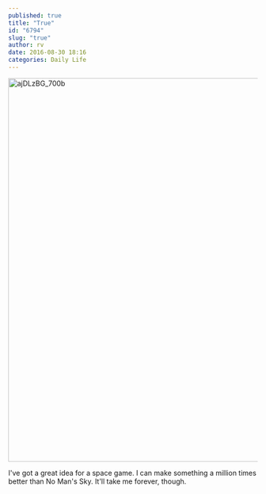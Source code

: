 ```yaml
---
published: true
title: "True"
id: "6794"
slug: "true"
author: rv
date: 2016-08-30 18:16
categories: Daily Life
---
```

<a href="https://s3.amazonaws.com/cfwblog/uploads/2016/08/ajDLzBG_700b.jpg"><img class="aligncenter size-full wp-image-6795" src="https://s3.amazonaws.com/cfwblog/uploads/2016/08/ajDLzBG_700b.jpg" alt="ajDLzBG_700b" width="600" height="774" /></a>

I've got a great idea for a space game. I can make something a million times better than No Man's Sky. It'll take me forever, though.

&nbsp;